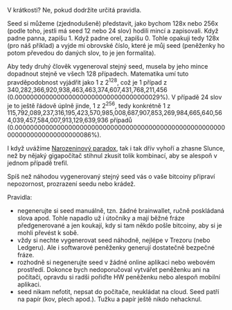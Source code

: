 V krátkosti? Ne, pokud dodržíte určitá pravidla.

Seed si můžeme (zjednodušeně) představit, jako bychom 128x nebo 256x (podle toho, jestli má seed 12 nebo 24 slov) hodili mincí a zapisovali. Když padne panna, zapíšu 1. Když padne orel, zapíšu 0. Tohle opakuji tedy 128x (pro náš příklad) a vyjde mi obrovské číslo, které je můj seed (peněženky ho potom převedou do daných slov, to je jen formalita).

Aby tedy druhý člověk vygeneroval stejný seed, musela by jeho mince dopadnout stejně ve všech 128 případech. Matematika umí tuto pravděpodobnost vyjádřit jako 1 z 2<sup>128</sup>, což je 1 případ z 340,282,366,920,938,463,463,374,607,431,768,211,456 (0.00000000000000000000000000000000000029%). V případě 24 slov je to ještě řádově úplně jinde, 1 z 2<sup>256</sup>, tedy konkrétně 1 z 115,792,089,237,316,195,423,570,985,008,687,907,853,269,984,665,640,564,039,457,584,007,913,129,639,936 případů (0.00000000000000000000000000000000000000000000000000000000000000000000000000086%).

I když uvážíme [Narozeninový paradox](https://betterexplained.com/articles/understanding-the-birthday-paradox/), tak i tak dřív vyhoří a zhasne Slunce, než by nějaký gigapočítač stihnul zkusit tolik kombinací, aby se alespoň v jednom případě trefil. 

Spíš než náhodou vygenerovaný stejný seed vás o vaše bitcoiny připraví nepozornost, prozrazení seedu nebo krádež. 

Pravidla:
- negenerujte si seed manuálně, tzn. žádné brainwallet, ručně poskládaná slova apod. Tohle napadlo už i útočníky a mají běžné fráze předgenerované a jen koukají, kdy si tam někdo pošle bitcoiny, aby si je mohli převést k sobě.
- vždy si nechte vygenerovat seed náhodně, nejlépe v Trezoru (nebo Ledgeru). Ale i softwarové peněženky generují dostatečně bezpečné fráze.
- rozhodně si negenerujte seed v žádné online aplikaci nebo webovém prostředí. Dokonce bych nedoporučoval vytvářet peněženku ani na počítači, opravdu si radši pořiďte HW peněženku nebo alespoň mobilní aplikaci.
- seed nikam nefotit, nepsat do počítače, neukládat na cloud. Seed patří na papír (kov, plech apod.). Tužku a papír ještě nikdo nehacknul.
